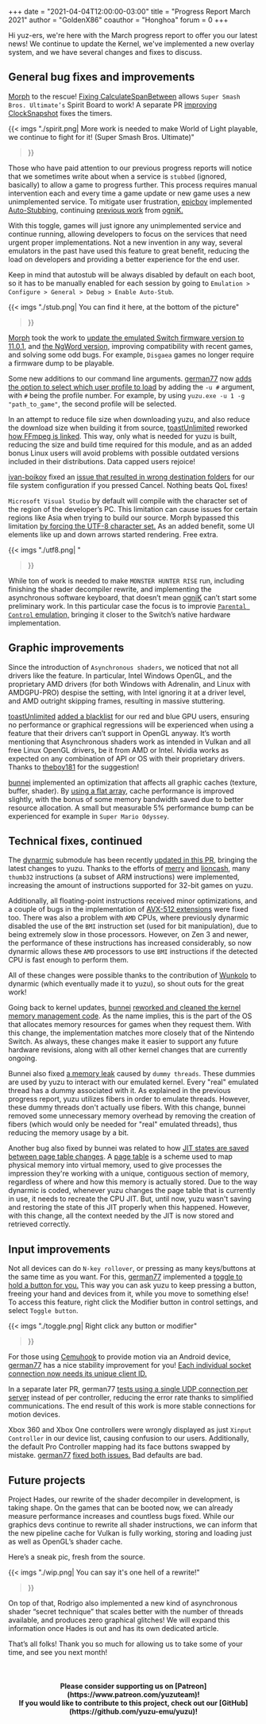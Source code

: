 +++
date = "2021-04-04T12:00:00-03:00"
title = "Progress Report March 2021"
author = "GoldenX86"
coauthor = "Honghoa"
forum = 0
+++ 

Hi yuz-ers, we're here with the March progress report to offer you our latest news! We continue to update the Kernel, we've implemented a new overlay system, and we have several changes and fixes to discuss.

<!--more-->

## General bug fixes and improvements

[Morph](https://github.com/Morph1984) to the rescue! [Fixing CalculateSpanBetween](https://github.com/yuzu-emu/yuzu/pull/6053) allows `Super Smash Bros. Ultimate’s` Spirit Board to work!
A separate PR [improving ClockSnapshot](https://github.com/yuzu-emu/yuzu/pull/6054) fixes the timers.

{{< imgs
	"./spirit.png| More work is needed to make World of Light playable, we continue to fight for it! (Super Smash Bros. Ultimate)"
  >}}

Those who have paid attention to our previous progress reports will notice that we sometimes write about when a service is `stubbed` (ignored, basically) to allow a game to progress further.
This process requires manual intervention each and every time a game update or new game uses a new unimplemented service.
To mitigate user frustration, [epicboy](https://github.com/ameerj) implemented [Auto-Stubbing](https://github.com/yuzu-emu/yuzu/pull/6062), continuing [previous work](https://github.com/yuzu-emu/yuzu/pull/4237) from [ogniK.](https://github.com/ogniK5377) 

With this toggle, games will just ignore any unimplemented service and continue running, allowing developers to focus on the services that need urgent proper implementations.
Not a new invention in any way, several emulators in the past have used this feature to great benefit, reducing the load on developers and providing a better experience for the end user.

Keep in mind that autostub will be always disabled by default on each boot, so it has to be manually enabled for each session by going to `Emulation > Configure > General > Debug > Enable Auto-Stub`.

{{< imgs
	"./stub.png| You can find it here, at the bottom of the picture"
  >}}

[Morph](https://github.com/Morph1984) took the work to [update the emulated Switch firmware version to 11.0.1](https://github.com/yuzu-emu/yuzu/pull/6070), and [the NgWord version,](https://github.com/yuzu-emu/yuzu/pull/6069) improving compatibility with recent games, and solving some odd bugs.
For example, `Disgaea` games no longer require a firmware dump to be playable.

Some new additions to our command line arguments.
[german77](https://github.com/german77) now [adds the option to select which user profile to load](https://github.com/yuzu-emu/yuzu/pull/6116) by adding the `-u #` argument, with `#` being the profile number.
For example, by using `yuzu.exe -u 1 -g "path_to_game"`, the second profile will be selected.

In an attempt to reduce file size when downloading yuzu, and also reduce the download size when building it from source, [toastUnlimited](https://github.com/lat9nq) reworked [how FFmpeg is linked](https://github.com/yuzu-emu/yuzu/pull/5880).
This way, only what is needed for yuzu is built, reducing the size and build time required for this module, and as an added bonus Linux users will avoid problems with possible outdated versions included in their distributions. Data capped users rejoice!

[ivan-boikov](https://github.com/ivan-boikov) fixed an [issue that resulted in wrong destination folders](https://github.com/yuzu-emu/yuzu/pull/6092) for our file system configuration if you pressed Cancel. Nothing beats QoL fixes!

`Microsoft Visual Studio` by default will compile with the character set of the region of the developer’s PC. 
This limitation can cause issues for certain regions like Asia when trying to build our source.
Morph bypassed this limitation [by forcing the UTF-8 character set.](https://github.com/yuzu-emu/yuzu/pull/6029)
As an added benefit, some UI elements like up and down arrows started rendering. Free extra.

{{< imgs
	"./utf8.png| "
  >}}

While ton of work is needed to make `MONSTER HUNTER RISE` run, including finishing the shader decompiler rewrite, and implementing the asynchronous software keyboard, that doesn’t mean [ogniK](https://github.com/ogniK5377) can’t start some preliminary work.
In this particular case the focus is to improvie [`Parental Control` emulation,](https://github.com/yuzu-emu/yuzu/pull/6112) bringing it closer to the Switch’s native hardware implementation.

## Graphic improvements

Since the introduction of `Asynchronous shaders`, we noticed that not all drivers like the feature.
In particular, Intel Windows OpenGL, and the proprietary AMD drivers (for both Windows with Adrenalin, and Linux with AMDGPU-PRO) despise the setting, with Intel ignoring it at a driver level, and AMD outright skipping frames, resulting in massive stuttering.

[toastUnlimited](https://github.com/lat9nq) [added a blacklist](https://github.com/yuzu-emu/yuzu/pull/6095) for our red and blue GPU users, ensuring no performance or graphical regressions will be experienced when using a feature that their drivers can’t support in OpenGL anyway.
It’s worth mentioning that Asynchronous shaders work as intended in Vulkan and all free Linux OpenGL drivers, be it from AMD or Intel. Nvidia works as expected on any combination of API or OS with their proprietary drivers.
Thanks to [theboy181](https://github.com/theboy181) for the suggestion!

[bunnei](https://github.com/bunnei) implemented an optimization that affects all graphic caches (texture, buffer, shader).
By [using a flat array](https://github.com/yuzu-emu/yuzu/pull/6028), cache performance is improved slightly, with the bonus of some memory bandwidth saved due to better resource allocation.
A small but measurable 5% performance bump can be experienced for example in `Super Mario Odyssey`.

## Technical fixes, continued

The [dynarmic](https://github.com/MerryMage/dynarmic) submodule has been recently [updated in this PR](https://github.com/yuzu-emu/yuzu/pull/6047), bringing the latest changes to yuzu.
Thanks to the efforts of [merry](https://github.com/MerryMage/) and [lioncash](https://github.com/lioncash), many `thumb32` instructions (a subset of ARM instructions) were implemented, increasing the amount of instructions supported for 32-bit games on yuzu.

Additionally, all floating-point instructions received minor optimizations, and a couple of bugs in the implementation of [AVX-512 extensions](https://github.com/yuzu-emu/yuzu/pull/6118) were fixed too.
There was also a problem with `AMD` CPUs, where previously dynarmic disabled the use of the `BMI` instruction set (used for bit manipulation), due to being extremely slow in those processors.
However, on Zen 3 and newer, the performance of these instructions has increased considerably, so now dynarmic allows these `AMD` processors to use `BMI` instructions if the detected CPU is fast enough to perform them.

All of these changes were possible thanks to the contribution of [Wunkolo](https://github.com/Wunkolo) to dynarmic (which eventually made it to yuzu), so shout outs for the great work!

Going back to kernel updates, [bunnei](https://github.com/bunnei/) [reworked and cleaned the kernel memory management code](https://github.com/yuzu-emu/yuzu/pull/6099).
As the name implies, this is the part of the OS that allocates memory resources for games when they request them.
With this change, the implementation matches more closely that of the Nintendo Switch.
As always, these changes make it easier to support any future hardware revisions, along with all other kernel changes that are currently ongoing.

Bunnei also fixed [a memory leak](https://github.com/yuzu-emu/yuzu/pull/6036) caused by `dummy threads`.
These dummies are used by yuzu to interact with our emulated kernel.
Every "real" emulated thread has a dummy associated with it.
As explained in the previous progress report, yuzu utilizes fibers in order to emulate threads.
However, these dummy threads don't actually use fibers.
With this change, bunnei removed some unnecessary memory overhead by removing the creation of fibers (which would only be needed for "real" emulated threads), thus reducing the memory usage by a bit.

Another bug also fixed by bunnei was related to how [JIT states are saved between page table changes](https://github.com/yuzu-emu/yuzu/pull/6100).
A [page table](https://en.wikipedia.org/wiki/Page_table) is a scheme used to map physical memory into virtual memory, used to give processes the impression they're working with a unique, contiguous section of memory, regardless of where and how this memory is actually stored.
Due to the way dynarmic is coded, whenever yuzu changes the page table that is currently in use, it needs to recreate the CPU JIT.
But, until now, yuzu wasn't saving and restoring the state of this JIT properly when this happened.
However, with this change, all the context needed by the JIT is now stored and retrieved correctly.

## Input improvements

Not all devices can do `N-key rollover`, or pressing as many keys/buttons at the same time as you want. 
For this, [german77](https://github.com/german77) implemented a [toggle to hold a button for you.](https://github.com/yuzu-emu/yuzu/pull/6040)
This way you can ask yuzu to keep pressing a button, freeing your hand and devices from it, while you move to something else! 
To access this feature, right click the Modifier button in control settings, and select `Toggle button`.

{{< imgs
	"./toggle.png| Right click any button or modifier"
  >}}

For those using [Cemuhook](https://cemuhook.sshnuke.net/) to provide motion via an Android device, [german77](https://github.com/german77) has a nice stability improvement for you! 
[Each individual socket connection now needs its unique client ID.](https://github.com/yuzu-emu/yuzu/pull/6004) 

In a separate later PR, german77 [tests using a single UDP connection per server](https://github.com/yuzu-emu/yuzu/pull/6127) instead of per controller, reducing the error rate thanks to simplified communications.
The end result of this work is more stable connections for motion devices.

Xbox 360 and Xbox One controllers were wrongly displayed as just `Xinput Controller` in our device list, causing confusion to our users.
Additionally, the default Pro Controller mapping had its face buttons swapped by mistake.
[german77](https://github.com/german77) [fixed both issues.](https://github.com/yuzu-emu/yuzu/pull/6119) Bad defaults are bad.

## Future projects

Project Hades, our rewrite of the shader decompiler in development, is taking shape.
On the games that can be booted now, we can already measure performance increases and countless bugs fixed.
While our graphics devs continue to rewrite all shader instructions, we can inform that the new pipeline cache for Vulkan is fully working, storing and loading just as well as OpenGL’s shader cache.

Here’s a sneak pic, fresh from the source.

{{< imgs
	"./wip.png| You can say it's one hell of a rewrite!"
  >}}

On top of that, Rodrigo also implemented a new kind of asynchronous shader “secret technique” that scales better with the number of threads available, and produces zero graphical glitches!
We will expand this information once Hades is out and has its own dedicated article.

That’s all folks! Thank you so much for allowing us to take some of your time, and see you next month!

&nbsp;
<h4 style="text-align:center;">
<b>Please consider supporting us on [Patreon](https://www.patreon.com/yuzuteam)!<br>
If you would like to contribute to this project, check out our [GitHub](https://github.com/yuzu-emu/yuzu)!</b>
</h4>
